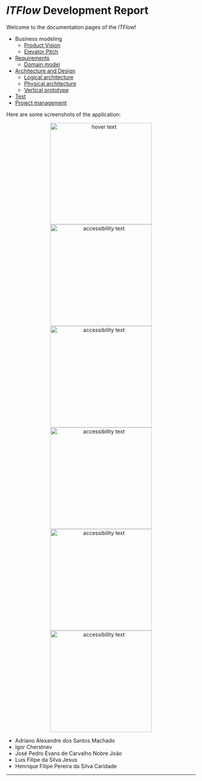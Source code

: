 # _**ITFlow**_ Development Report

Welcome to the documentation pages of the _ITFlow_!

* Business modeling 
  * [Product Vision](/docs/ProductVision.md)
  * [Elevator Pitch](/docs/ElevatorPitch.md)
* [Requirements](/docs/requirements.md)
  * [Domain model](/docs/requirements.md)
* [Architecture and Design](/docs/ArchitectureAndDesign.md)
  * [Logical architecture](/docs/ArchitectureAndDesign.md#logical-architecture)
  * [Physical architecture](/docs/ArchitectureAndDesign.md#physical-architecture)
  * [Vertical prototype](/docs/ArchitectureAndDesign.md#vertical-prototype)
* [Test](/docs/Test.md)
* [Project management](/docs/ProjectManagement.md)


Here are some screenshots of the application:
<p align="center">
  <img src="images/screenshot_home_screen.png" width="270" title="hover text">
  <img src="images/screenshot_search.png" width="270" alt="accessibility text">
  <img src="images/screenshot_search_filters.png" width="270" alt="accessibility text">
  <img src="images/screenshot_offer_description.png" width="270" alt="accessibility text">
  <img src="images/screenshot_offer_company.png" width="270" alt="accessibility text">
  <img src="images\screenshot_profile.png" width="270" alt="accessibility text">
</p>


- Adriano Alexandre dos Santos Machado
- Igor Cherstnev
- José Pedro Evans de Carvalho Nobre João
- Luís Filipe da Silva Jesus
- Henrique Filipe Pereira da Silva Caridade

---

